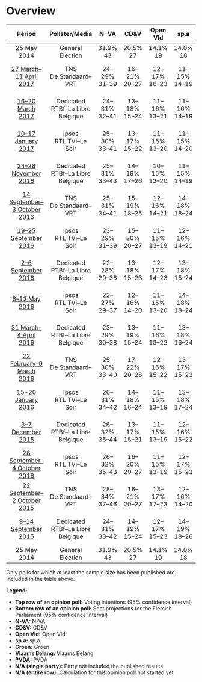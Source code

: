 # Overview

| Period     | Pollster/Media   | N-VA | CD&V | Open Vld | sp.a | Groen | Vlaams Belang | PVDA |
|:----------:|:----------------:|:--:|:--:|:--:|:--:|:--:|:--:|:--:|
| 25 May 2014 | General Election | 31.9% <br> 43 | 20.5% <br> 27 | 14.1% <br> 19 | 14.0% <br> 18 | 8.7% <br> 10 | 5.9% <br> 6 | 2.5% <br> 0 |
| [27 March–11 April 2017](2017-04-11-TNS.html) | TNS<br>De Standaard–VRT | 24–29% <br> 31–39 | 16–21% <br> 20–27 | 12–17% <br> 16–23 | 11–15% <br> 14–19 | 13–17% <br> 17–23 | 6–10% <br> 6–11 | 3–6% <br> 0–5 |
| [16–20 March 2017](2017-03-20-Dedicated.html) | Dedicated<br>RTBf–La Libre Belgique | 24–31% <br> 32–41 | 13–18% <br> 15–24 | 11–16% <br> 13–21 | 11–16% <br> 14–19 | 10–14% <br> 13–19 | 10–14% <br> 11–17 | 4–7% <br> 2–7 |
| [10–17 January 2017](2017-01-17-Ipsos.html) | Ipsos<br>RTL TVi–Le Soir | 25–30% <br> 33–41 | 13–17% <br> 15–22 | 11–15% <br> 13–20 | 11–15% <br> 14–20 | 10–14% <br> 14–20 | 9–12% <br> 9–16 | 4–7% <br> 2–6 |
| [24–28 November 2016](2016-11-28-Dedicated.html) | Dedicated<br>RTBf–La Libre Belgique | 25–31% <br> 33–43 | 14–19% <br> 17–26 | 10–15% <br> 12–20 | 11–15% <br> 14–19 | 10–15% <br> 14–20 | 10–15% <br> 12–20 | 2–5% <br> 0–2 |
| [14 September–3 October 2016](2016-10-03-TNS.html) | TNS<br>De Standaard–VRT | 25–31% <br> 34–41 | 15–19% <br> 18–25 | 12–16% <br> 14–21 | 14–18% <br> 18–24 | 11–16% <br> 14–22 | 7–10% <br> 6–11 | 2–5% <br> 0–2 |
| [19–25 September 2016](2016-09-25-Ipsos.html) | Ipsos<br>RTL TVi–Le Soir | 23–29% <br> 31–39 | 15–20% <br> 20–27 | 11–15% <br> 13–19 | 12–16% <br> 14–21 | 9–13% <br> 11–17 | 10–14% <br> 12–18 | 3–5% <br> 0–3 |
| [2–6 September 2016](2016-09-06-Dedicated.html) | Dedicated<br>RTBf–La Libre Belgique | 22–28% <br> 29–38 | 13–18% <br> 15–23 | 12–17% <br> 14–23 | 13–18% <br> 15–24 | 8–12% <br> 10–16 | 11–16% <br> 12–20 | 4–7% <br> 1–6 |
| [6–12 May 2016](2016-05-12-Ipsos.html) | Ipsos<br>RTL TVi–Le Soir | 22–27% <br> 29–37 | 12–16% <br> 14–20 | 11–15% <br> 13–20 | 14–18% <br> 18–24 | 9–13% <br> 12–17 | 12–16% <br> 15–21 | 4–6% <br> 2–5 |
| [31 March– 4 April 2016](2016-04-04-Dedicated.html) | Dedicated<br>RTBf–La Libre Belgique | 23–29% <br> 30–38 | 13–19% <br> 15–24 | 11–16% <br> 13–22 | 13–18% <br> 16–24 | 8–12% <br> 10–15 | 11–16% <br> 13–20 | 3–6% <br> 0–5 |
| [22 February–9 March 2016](2016-03-09-TNS.html) | TNS<br>De Standaard–VRT | 25–30% <br> 33–40 | 17–22% <br> 20–28 | 12–16% <br> 15–22 | 13–17% <br> 15–23 | 10–14% <br> 13–18 | 7–10% <br> 6–11 | 3–5% <br> 0–3 |
| [15-20 January 2016](2016-01-20-Ipsos.html) | Ipsos<br>RTL TVi–Le Soir | 26–31% <br> 34–42 | 14–18% <br> 16–24 | 11–15% <br> 13–19 | 13–18% <br> 17–24 | 9–12% <br> 10–16 | 10–14% <br> 11–17 | 3–5% <br> 0–3 |
| [3–7 December 2015](2015-12-07-Dedicated.html) | Dedicated<br>RTBf–La Libre Belgique | 26–32% <br> 35–44 | 13–17% <br> 15–21 | 11–15% <br> 13–19 | 12–16% <br> 15–22 | 10–14% <br> 14–18 | 10–14% <br> 12–18 | 2–4% <br> 0–2 |
| [28 September–4 October 2016](2015-10-04-Ipsos.html) | Ipsos<br>RTL TVi–Le Soir | 26–32% <br> 35–43 | 16–20% <br> 20–27 | 11–15% <br> 13–19 | 12–17% <br> 15–23 | 7–11% <br> 9–14 | 9–13% <br> 9–16 | 3–5% <br> 0–5 |
| [22 September–2 October 2015](2015-10-02-TNS.html) | TNS<br>De Standaard–VRT | 28–34% <br> 37–46 | 16–21% <br> 20–27 | 13–17% <br> 17–23 | 12–16% <br> 14–20 | 8–12% <br> 10–15 | 6–9% <br> 4–8 | 3–5% <br> 0–3 |
| [9–14 September 2015](2015-09-14-Dedicated.html) | Dedicated<br>RTBf–La Libre Belgique | 24–31% <br> 33–42 | 14–19% <br> 15–24 | 12–17% <br> 15–23 | 14–19% <br> 18–26 | 8–12% <br> 10–17 | 8–12% <br> 8–16 | 3–5% <br> 0–4 |
| 25 May 2014 | General Election | 31.9% <br> 43 | 20.5% <br> 27 | 14.1% <br> 19 | 14.0% <br> 18 | 8.7% <br> 10 | 5.9% <br> 6 | 2.5% <br> 0 |

Only polls for which at least the sample size has been published are included in the table above.

**Legend:**
+ **Top row of an opinion poll:** Voting intentions (95% confidence interval)
+ **Bottom row of an opinion poll:** Seat projections for the Flemish Parliament (95% confidence interval)
+ **N-VA:** N-VA
+ **CD&V:** CD&V
+ **Open Vld:** Open Vld
+ **sp.a:** sp.a
+ **Groen:** Groen
+ **Vlaams Belang:** Vlaams Belang
+ **PVDA:** PVDA
+ **N/A (single party):** Party not included the published results
+ **N/A (entire row):** Calculation for this opinion poll not started yet

